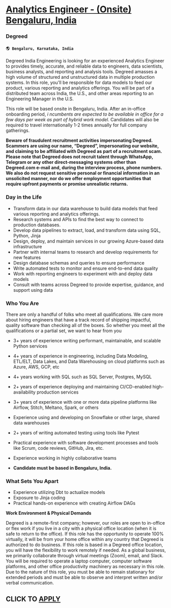 # [Analytics Engineer - (Onsite) Bengaluru, India](https://www.remotewlb.com/apply/analytics-engineer-onsite-bengaluru-india)  
### Degreed  
#### `🌎 Bengaluru, Karnataka, India`  

Degreed India Engineering is looking for an experienced Analytics Engineer to provides timely, accurate, and reliable data to engineers, data scientists, business analysts, and reporting and analysis tools. Degreed amasses a high volume of structured and unstructured data in multiple production systems. In this role, you'll be responsible for data models to feed our product, various reporting and analytics offerings. You will be part of a distributed team across India, the U.S., and other areas reporting to an Engineering Manager in the U.S.

This role will be based onsite in Bengaluru, India. After an in-office onboarding period, _i_ _ncumbents are expected to be available in office for a few days per week as part of hybrid work model_. Candidates will also be required to travel internationally 1-2 times annually for full company gatherings.

**Beware of fraudulent recruitment activities impersonating Degreed. Scammers are using our name, “Degreed”, impersonating our website, and claiming to be affiliated with Degreed as part of a recruitment scam. Please note that Degreed does not recruit talent through WhatsApp, Telegram or any other direct-messaging systems other than Degreed.com e-mail and, during the interview process, phone numbers. We also do not request sensitive personal or financial information in an unsolicited manner, nor do we offer employment opportunities that require upfront payments or promise unrealistic returns.**

### Day in the Life

  * Transform data in our data warehouse to build data models that feed various reporting and analytics offerings.
  * Research systems and APIs to find the best way to connect to production databases.
  * Develop data pipelines to extract, load, and transform data using SQL, Python, Jinja
  * Design, deploy, and maintain services in our growing Azure-based data infrastructure
  * Partner with internal teams to research and develop requirements for new features
  * Design database schemas and queries to ensure performance
  * Write automated tests to monitor and ensure end-to-end data quality
  * Work with reporting engineers to experiment with and deploy data models
  * Consult with teams across Degreed to provide expertise, guidance, and support using data

### Who You Are

There are only a handful of folks who meet all qualifications. We care more about hiring engineers that have a track record of shipping impactful, quality software than checking all of the boxes. So whether you meet all the qualifications or a partial set, we want to hear from you

  * 3+ years of experience writing performant, maintainable, and scalable Python services
  * 4+ years of experience in engineering, including Data Modeling, ETL/ELT, Data Lakes, and Data Warehousing on cloud platforms such as Azure, AWS, GCP, etc
  * 4+ years working with SQL such as SQL Server, Postgres, MySQL
  * 2+ years of experience deploying and maintaining CI/CD-enabled high-availability production services
  * 3+ years of experience with one or more data pipeline platforms like Airflow, Stitch, Meltano, Spark, or others
  * Experience using and developing on Snowflake or other large, shared data warehouses
  * 2+ years of writing automated testing using tools like Pytest
  * Practical experience with software development processes and tools like Scrum, code reviews, GitHub, Jira, etc.
  * Experience working in highly collaborative teams

  * **Candidate must be based in Bengaluru, India.**

### What Sets You Apart

  * Experience utilizing Dbt to actualize models
  * Exposure to Jinja coding
  * Practical hands-on experience with creating Airflow DAGs

**Work Environment & Physical Demands**

Degreed is a remote-first company; however, our roles are open to in-office or flex work if you live in a city with a physical office location (when it is safe to return to the office). If this role has the opportunity to operate 100% virtually, it will be from your home office within any country that Degreed is authorized to do business. If this role is based in a Degreed office location, you will have the flexibility to work remotely if needed. As a global business, we primarily collaborate through virtual meetings (Zoom), email, and Slack. You will be required to operate a laptop computer, computer software platforms, and other office productivity machinery as necessary in this role. Due to the nature of this role, you must be able to remain stationary for extended periods and must be able to observe and interpret written and/or verbal communication.

  
## CLICK TO [APPLY](https://www.remotewlb.com/apply/analytics-engineer-onsite-bengaluru-india)

